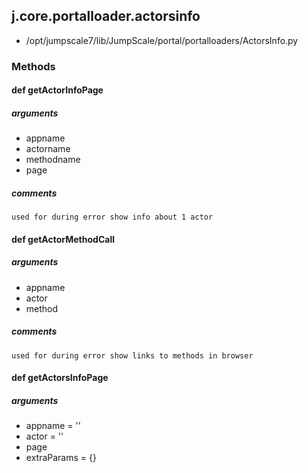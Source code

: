 ## j.core.portalloader.actorsinfo

- /opt/jumpscale7/lib/JumpScale/portal/portalloaders/ActorsInfo.py

### Methods

#### def getActorInfoPage 
##### arguments

- appname
- actorname
- methodname
- page

##### comments

```
used for during error show info about 1 actor

```

#### def getActorMethodCall 
##### arguments

- appname
- actor
- method

##### comments

```
used for during error show links to methods in browser

```

#### def getActorsInfoPage 
##### arguments

- appname = ''
- actor = ''
- page
- extraParams = \{\}
